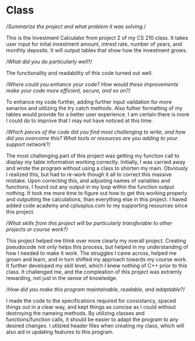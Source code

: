 # Class

/*Summarize the project and what problem it was solving.*/

This is the Investment Calculator from project 2 of my CS 210 class. It takes user input for inital investment amount, intrest rate, number of years, and monthly deposits. It will output tables that show how the investment grows.

/*What did you do particularly well?*/

The functionality and readability of this code turned out well.

/*Where could you enhance your code? How would these improvements make your code more efficient, secure, and so on?*/

To enhance my code further, adding further input vaildation for more senarios and utilizing the try catch methods. Also futher formatting of my tables would provide for a better user experience. I am certain there is more I could do to improve that I may not have noticed at this time.

/*Which pieces of the code did you find most challenging to write, and how did you overcome this? What tools or resources are you adding to your support network?*/

The most challenging part of this project was getting my function call to display my table information working correctly. Initially, I was carried away and wrote the program without using a class to shorten my main. Obviously I realized this, but had to re-work though it all to correct this massive mistake. Upon correcting this, and adjusting names of variables and functions, I found out any output in my loop within the function output nothing. It took me more time to figure out how to get this working properly and outputting the calculations, than everything else in this project. I haved added code academy and cplusplus.com to my supporting resources since this project.

/*What skills from this project will be particularly transferable to other projects or course work?*/

This project helped me think over more clearly my overall project. Creating pseudocode not only helps this process, but helped in my understanding of how I needed to make it work. The struggles I came across, helped me grown and learn, and in turn shifted my approach towards my course work. It further developed my skill level, which I knew nothing of C++ prior to this class. It challenged me, and the compleation of this project was extremly rewarding, not just in the sense of knowledge.

/*How did you make this program maintainable, readable, and adaptable?*/

I made the code to the specifications required for consistancy, spaced things out in a clear way, and kept things as concise as I could without destroying the nameing methods. By utilizing classes and functions/function calls, it should be easier to adapt the program to any desired changes. I utilzied header files when creating my class, which will also aid in updating features to this program.
